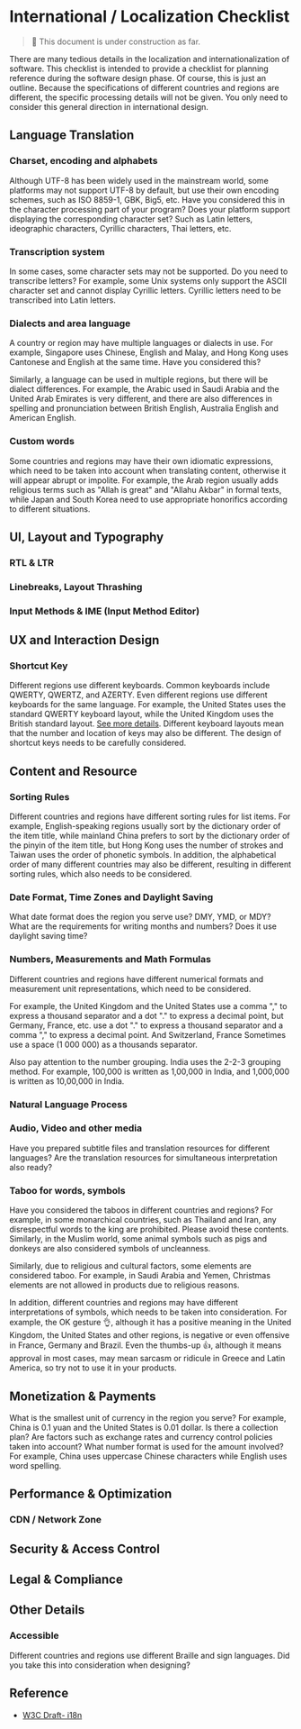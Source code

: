 # International / Localization Checklist

> 🚧 This document is under construction as far.

There are many tedious details in the localization and internationalization of software. This checklist is intended to provide a checklist for planning reference during the software design phase. Of course, this is just an outline. Because the specifications of different countries and regions are different, the specific processing details will not be given. You only need to consider this general direction in international design.

## Language Translation

### Charset, encoding and alphabets

Although UTF-8 has been widely used in the mainstream world, some platforms may not support UTF-8 by default, but use their own encoding schemes, such as ISO 8859-1, GBK, Big5, etc. Have you considered this in the character processing part of your program? Does your platform support displaying the corresponding character set? Such as Latin letters, ideographic characters, Cyrillic characters, Thai letters, etc.

### Transcription system

In some cases, some character sets may not be supported. Do you need to transcribe letters? For example, some Unix systems only support the ASCII character set and cannot display Cyrillic letters. Cyrillic letters need to be transcribed into Latin letters.

### Dialects and area language

A country or region may have multiple languages ​​or dialects in use. For example, Singapore uses Chinese, English and Malay, and Hong Kong uses Cantonese and English at the same time. Have you considered this?

Similarly, a language can be used in multiple regions, but there will be dialect differences. For example, the Arabic used in Saudi Arabia and the United Arab Emirates is very different, and there are also differences in spelling and pronunciation between British English, Australia English and American English.

### Custom words

Some countries and regions may have their own idiomatic expressions, which need to be taken into account when translating content, otherwise it will appear abrupt or impolite. For example, the Arab region usually adds religious terms such as "Allah is great" and "Allahu Akbar" in formal texts, while Japan and South Korea need to use appropriate honorifics according to different situations.

## UI, Layout and Typography

### RTL & LTR

### Linebreaks, Layout Thrashing

### Input Methods & IME (Input Method Editor)

## UX and Interaction Design

### Shortcut Key

Different regions use different keyboards. Common keyboards include QWERTY, QWERTZ, and AZERTY. Even different regions use different keyboards for the same language. For example, the United States uses the standard QWERTY keyboard layout, while the United Kingdom uses the British standard layout. [See more details](https://en.wikipedia.org/wiki/Keyboard_layout).
Different keyboard layouts mean that the number and location of keys may also be different. The design of shortcut keys needs to be carefully considered.

## Content and Resource

### Sorting Rules

Different countries and regions have different sorting rules for list items. For example, English-speaking regions usually sort by the dictionary order of the item title, while mainland China prefers to sort by the dictionary order of the pinyin of the item title, but Hong Kong uses the number of strokes and Taiwan uses the order of phonetic symbols.
In addition, the alphabetical order of many different countries may also be different, resulting in different sorting rules, which also needs to be considered.

### Date Format, Time Zones and Daylight Saving

What date format does the region you serve use? DMY, YMD, or MDY? What are the requirements for writing months and numbers? Does it use daylight saving time?

### Numbers, Measurements and Math Formulas

Different countries and regions have different numerical formats and measurement unit representations, which need to be considered.

For example, the United Kingdom and the United States use a comma "," to express a thousand separator and a dot "." to express a decimal point, but Germany, France, etc. use a dot "." to express a thousand separator and a comma "," to express a decimal point. And Switzerland, France Sometimes use a space (1 000 000) as a thousands separator.

Also pay attention to the number grouping. India uses the 2-2-3 grouping method. For example, 100,000 is written as 1,00,000 in India, and 1,000,000 is written as 10,00,000 in India.

### Natural Language Process

### Audio, Video and other media

Have you prepared subtitle files and translation resources for different languages? Are the translation resources for simultaneous interpretation also ready?

### Taboo for words, symbols

Have you considered the taboos in different countries and regions? For example, in some monarchical countries, such as Thailand and Iran, any disrespectful words to the king are prohibited. Please avoid these contents. Similarly, in the Muslim world, some animal symbols such as pigs and donkeys are also considered symbols of uncleanness.

Similarly, due to religious and cultural factors, some elements are considered taboo. For example, in Saudi Arabia and Yemen, Christmas elements are not allowed in products due to religious reasons.

In addition, different countries and regions may have different interpretations of symbols, which needs to be taken into consideration. For example, the OK gesture 👌, although it has a positive meaning in the United Kingdom, the United States and other regions, is negative or even offensive in France, Germany and Brazil. Even the thumbs-up 👍, although it means approval in most cases, may mean sarcasm or ridicule in Greece and Latin America, so try not to use it in your products.

## Monetization & Payments

What is the smallest unit of currency in the region you serve? For example, China is 0.1 yuan and the United States is 0.01 dollar. Is there a collection plan? Are factors such as exchange rates and currency control policies taken into account? What number format is used for the amount involved? For example, China uses uppercase Chinese characters while English uses word spelling.

## Performance & Optimization

### CDN / Network Zone

## Security & Access Control

## Legal & Compliance

## Other Details

### Accessible

Different countries and regions use different Braille and sign languages. Did you take this into consideration when designing?

## Reference

+ [W3C Draft- i18n](https://w3c.github.io/bp-i18n-specdev/)
